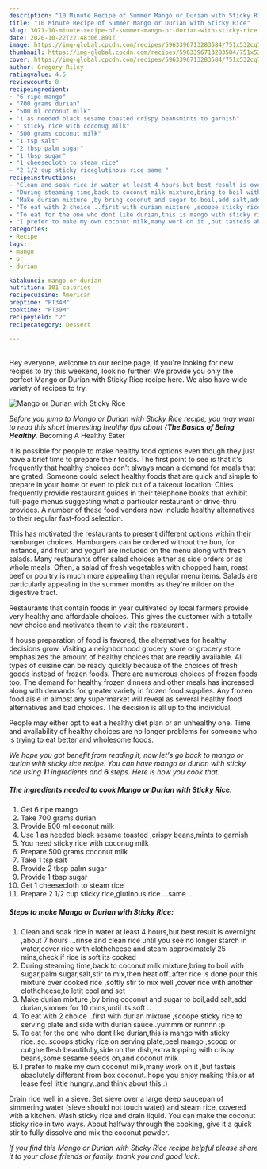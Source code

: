 ```yaml
---
description: "10 Minute Recipe of Summer Mango or Durian with Sticky Rice"
title: "10 Minute Recipe of Summer Mango or Durian with Sticky Rice"
slug: 3071-10-minute-recipe-of-summer-mango-or-durian-with-sticky-rice
date: 2020-10-22T22:48:06.891Z
image: https://img-global.cpcdn.com/recipes/5963396713283584/751x532cq70/mango-or-durian-with-sticky-rice-recipe-main-photo.jpg
thumbnail: https://img-global.cpcdn.com/recipes/5963396713283584/751x532cq70/mango-or-durian-with-sticky-rice-recipe-main-photo.jpg
cover: https://img-global.cpcdn.com/recipes/5963396713283584/751x532cq70/mango-or-durian-with-sticky-rice-recipe-main-photo.jpg
author: Gregory Riley
ratingvalue: 4.5
reviewcount: 8
recipeingredient:
- "6 ripe mango"
- "700 grams durian"
- "500 ml coconut milk"
- "1 as needed black sesame toasted crispy beansmints to garnish"
- " sticky rice with coconug milk"
- "500 grams coconut milk"
- "1 tsp salt"
- "2 tbsp palm sugar"
- "1 tbsp sugar"
- "1 cheesecloth to steam rice"
- "2 1/2 cup sticky riceglutinous rice same "
recipeinstructions:
- "Clean and soak rice in water at least 4 hours,but best result is overnight ,about 7 hours ...rinse and clean rice until you see no longer starch in water,cover rice with clothcheese and steam approximately 25 mins,check if rice is soft its cooked"
- "During steaming time,back to coconut milk mixture,bring to boil with sugar,palm sugar,salt,stir to mix,then heat off..after rice is done pour this mixture over cooked rice ,softly stir to mix well ,cover rice with another clothcheese,to letit cool and set"
- "Make durian mixture ,by bring coconut and sugar to boil,add salt,add durian,simmer for 10 mins,until its soft .."
- "To eat with 2 choice ..first with durian mixture ,scoope sticky rice to serving plate and side with durian sauce..yummm or runnnn :p"
- "To eat for the one who dont like durian,this is mango with sticky rice..so..scoops sticky rice on serving plate,peel mango ,scoop or cutghe flesh beautifully,side on the dish,extra topping with crispy beans,some sesame seeds on,and coconut milk"
- "I prefer to make my own coconut milk,many work on it ,but tasteis absolutely different from box coconut..hope you enjoy making this,or at lease feel little hungry..and think about this :)"
categories:
- Recipe
tags:
- mango
- or
- durian

katakunci: mango or durian 
nutrition: 101 calories
recipecuisine: American
preptime: "PT34M"
cooktime: "PT39M"
recipeyield: "2"
recipecategory: Dessert

---
```

<br>
Hey everyone, welcome to our recipe page, If you're looking for new recipes to try this weekend, look no further! We provide you only the perfect Mango or Durian with Sticky Rice recipe here. We also have wide variety of recipes to try.
<br>


![Mango or Durian with Sticky Rice](https://img-global.cpcdn.com/recipes/5963396713283584/751x532cq70/mango-or-durian-with-sticky-rice-recipe-main-photo.jpg)

<i>Before you jump to Mango or Durian with Sticky Rice recipe, you may want to read this short interesting healthy tips about {<strong>The Basics of Being Healthy</strong>.</i>
Becoming A Healthy Eater

It is possible for people to make healthy food options even though they just have a brief time to prepare their foods. The first point to see is that it's frequently that healthy choices don't always mean a demand for meals that are grated. Someone could select healthy foods that are quick and simple to prepare in your home or even to pick out of a takeout location. Cities frequently provide restaurant guides in their telephone books that exhibit full-page menus suggesting what a particular restaurant or drive-thru provides. A number of these food vendors now include healthy alternatives to their regular fast-food selection.

 This has motivated the restaurants to present different options within their hamburger choices. Hamburgers can be ordered without the bun, for instance, and fruit and yogurt are included on the menu along with fresh salads. Many restaurants offer salad choices either as side orders or as whole meals. Often, a salad of fresh vegetables with chopped ham, roast beef or poultry is much more appealing than regular menu items.  Salads are particularly appealing in the summer months as they're milder on the digestive tract.

Restaurants that contain foods in year cultivated by local farmers provide very healthy and affordable choices.  This gives the customer with a totally new choice and motivates them to visit the restaurant .

If house preparation of food is favored, the alternatives for healthy decisions grow. Visiting a neighborhood grocery store or grocery store emphasizes the amount of healthy choices that are readily available.  All types of cuisine can be ready quickly because of the choices of fresh goods instead of frozen foods. There are numerous choices of frozen foods too. The demand for healthy frozen dinners and other meals has increased along with demands for greater variety in frozen food supplies. Any frozen food aisle in almost any supermarket will reveal as several healthy food alternatives and bad choices. The decision is all up to the individual.

People may either opt to eat a healthy diet plan or an unhealthy one. Time and availability of healthy choices are no longer problems for someone who is trying to eat better and wholesome foods.


<i>We hope you got benefit from reading it, now let's go back to mango or durian with sticky rice recipe. You can have mango or durian with sticky rice using <strong>11</strong> ingredients and <strong>6</strong> steps. Here is how you cook that.
</i>

##### The ingredients needed to cook Mango or Durian with Sticky Rice:

1. Get 6 ripe mango
1. Take 700 grams durian
1. Provide 500 ml coconut milk
1. Use 1 as needed black sesame toasted ,crispy beans,mints to garnish
1. You need  sticky rice with coconug milk
1. Prepare 500 grams coconut milk
1. Take 1 tsp salt
1. Provide 2 tbsp palm sugar
1. Provide 1 tbsp sugar
1. Get 1 cheesecloth to steam rice
1. Prepare 2 1/2 cup sticky rice,glutinous rice ...same ..


##### Steps to make Mango or Durian with Sticky Rice:

1. Clean and soak rice in water at least 4 hours,but best result is overnight ,about 7 hours ...rinse and clean rice until you see no longer starch in water,cover rice with clothcheese and steam approximately 25 mins,check if rice is soft its cooked
1. During steaming time,back to coconut milk mixture,bring to boil with sugar,palm sugar,salt,stir to mix,then heat off..after rice is done pour this mixture over cooked rice ,softly stir to mix well ,cover rice with another clothcheese,to letit cool and set
1. Make durian mixture ,by bring coconut and sugar to boil,add salt,add durian,simmer for 10 mins,until its soft ..
1. To eat with 2 choice ..first with durian mixture ,scoope sticky rice to serving plate and side with durian sauce..yummm or runnnn :p
1. To eat for the one who dont like durian,this is mango with sticky rice..so..scoops sticky rice on serving plate,peel mango ,scoop or cutghe flesh beautifully,side on the dish,extra topping with crispy beans,some sesame seeds on,and coconut milk
1. I prefer to make my own coconut milk,many work on it ,but tasteis absolutely different from box coconut..hope you enjoy making this,or at lease feel little hungry..and think about this :)


Drain rice well in a sieve. Set sieve over a large deep saucepan of simmering water (sieve should not touch water) and steam rice, covered with a kitchen. Wash sticky rice and drain liquid. You can make the coconut sticky rice in two ways. About halfway through the cooking, give it a quick stir to fully dissolve and mix the coconut powder. 

<i>If you find this Mango or Durian with Sticky Rice recipe helpful please share it to your close friends or family, thank you and good luck.</i>
